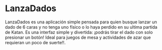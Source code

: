 # LanzaDados
LanzaDados es una aplicación simple pensada para quien busque lanzar un dado de 6 caras y no tenga uno físico o  lo haya perdido en su ultima partida de Katan. Es una interfaz simple y divertida: ¡podrás tirar el dado con solo presionar un botón! Ideal para juegos de mesa y actividades de azar que requieran un poco de suerte!!.
